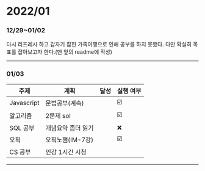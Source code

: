 

# 2022/01

### 12/29~01/02

다시 리프레시 하고 갑자기 잡힌 가족여행으로 인해 공부를 하지 못했다. 다만 확실히 목표를 잡아보고자 한다.(맨 앞의 readme에 작성)

------

### 01/03

| 주제       | 계획               | 달성 | 실행 여부 |
| ---------- | ------------------ | ---- | --------- |
| Javascript | 문법공부(계속)     |      | ☑️         |
| 알고리즘   | 2문제 sol          |      | ☑️         |
| SQL 공부   | 개념요약 좀더 읽기 |      | ❌         |
| 오픽       | 오픽노잼(IM-7강)   |      | ☑️         |
| CS 공부    | 인강 1시간 시청    |      |           |

------

